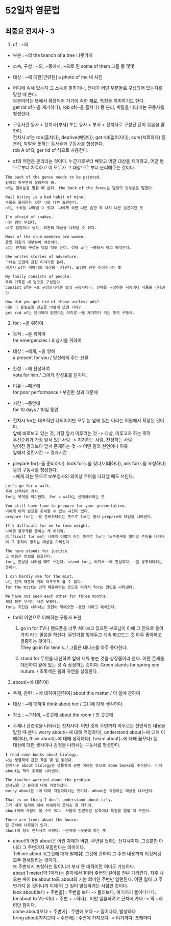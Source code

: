 # 52일차 영문법

## 최중요 전치사 - 3

1. of : ~의

-   부분 : ~의
    the branch of a tree 나뭇가지

-   소속, 구성 : ~의, ~중에서, ~으로 된
    some of them 그들 중 몇몇

-   대상 : ~에 대한[관련된]
    a photo of me 내 사진

-   어디에 속해 있는지 그 소속을 말하거나, 전체가 어떤 부분들로 구성되어 있는지를 말할 때 쓴다.  
    부분이라는 뜻에서 확장되어 거기에 속한 재료, 특징을 의미하기도 한다.  
    get rid of(~을 제거하다), rob of(~을 훔치다) 등 분리, 박탈을 나타내는 구동사를 형성한다.

-   구동사란 동사 + 전치사[부사] 또는 동사 + 부사 + 전치사로 구성된 단어 묶음을 말한다.  
    전치사 of는 rob(훔치다), deprive(빼앗다), get rid(없어지다), cure(치료하다) 등 분리, 박탈을 뜻하는 동사들과 구동사를 형성한다.  
    rob A of B, get rid of 식으로 사용한다.

-   of의 어언은 분리라는 것이다. 누군가로부터 빼앗고 어떤 대상을 제거하고, 어떤 병으로부터 치료하고 이 모두가 그 대상으로 부터 분리해주는 것이다.

```
The back of the gence needs to be painted.
담장의 뒷부분이 칠해져야 해.
of는 일부분을 말할 때 쓴다. the back of the fence는 담장의 뒷부분을 말한다.

Nail biting is a bad habit of mine.
손톱을 물어뜯는 것은 나의 나쁜 습관이다.
of는 소속을 나타낼 수 있다. 나에게 속한 나쁜 습관 즉 나의 나쁜 습관이란 뜻

I'm afraid of snakes.
나는 뱀이 무섭다.
of로 감정이나 생각, 의견의 대상을 나타낼 수 있다.

Most of the club members are women.
클럽 회원의 대부분이 여성이다.
of는 전체의 구성을 말할 때도 쓴다. 이때 of는 ~중에서 라고 해석한다.

She writes stories of adventure.
그녀는 모험에 관한 이야기를 쓴다.
여기서 of는 이야기의 대상을 나타낸다. 모험에 관한 이야기라는 뜻

My family consists of people.
우리 가족은 네 명으로 구성된다.
consist of는 ~로 구성되다라는 뜻의 구동사이다. 전체를 구성하는 사람이나 사물을 나타낸다.

How did you get rid of those useless ads?
너는 그 불필요한 광고를 어떻게 없앤 거야?
get rid of는 분리하여 없앤다는 의미로 ~을 제거하다 라는 뜻의 구동사.
```

2. for : ~을 위하여

-   목적 : ~을 위하여  
    for emergencies / 비상시를 위하여

-   대상 : ~에게, ~을 향해  
    a present for you / 당신에게 주는 선물

-   찬성 : ~에 찬성하여  
    vote for him / 그에게 찬성표를 던지다.

-   이유 : ~때문에  
    for poor performance / 부진한 성과 때문에

-   시간 : ~동안에  
    for 10 days / 10일 동안

-   전치사 for는 대표적인 다의어지만 모두 눈 앞에 있는 이라는 어원에서 확장된 것이다.  
    앞에 바로보고 있는 것, 가장 앞서 이루려는 것 -> 대상, 이루고자 하는 목적  
    우선순위가 가장 앞서 있는사람 -> 지지하는 사람, 찬성하는 사람  
    벌어진 결과보다 앞서 존재하는 것 -> 어떤 일의 원인이나 이유  
    앞에서 걸린시간 -> 경과시간

-   prepare for(~을 준비하다), look for(~을 찾다/기대하다), ask for(~을 요청하다)등의 구동사를 형성한다.  
    ~에게 라는 뜻으로 to부정사의 의미상 주어를 나타낼 때도 쓰인다.

```
Let's go for a walk.
우리 산책하러 가자.
for는 목적을 의미한다. for a walk는 산택하러라는 뜻

You still have time to prepare for your presentation.
너에게 아직 발표를 준비할 수 있는 시간이 있다.
prepare for는 ~을 준비하다라는 뜻으로 for는 동사 prepare의 대상을 나타낸다.

It's difficult for me to lose weight.
나에겐 몸무게를 줄이는 게 어려워.
difficult for me는 나에게 어렵다 라는 뜻으로 for는 to부정구의 의미상 주어를 나타내며 그 동작이 향하는 대상을 가리킨다.

The hero stands for justice.
그 영웅은 정의를 옹호한다.
for는 찬성을 나타낼 때도 쓰인다. stand for는 여기서 ~에 찬성하다, ~을 옹호하다라는 뜻이다.

I can hardly see for the mist.
나는 안개 때문에 거의 아무것도 볼 수 없다.
for the mist는 안개 때문에라는 뜻으로 여기서 for는 원인을 나타낸다.

We have not seen each other for three months.
세달 동안 우리는 서로 못봤네.
for는 기간을 나타내는 표현이 뒤에오면 ~동안 이라고 해석한다.
```

-   for의 어언으로 이해하는 구동사 표현

    1. go in for
       TV나 핸드폰을 너무 쳐다보고 있으면 부모님이 아예 그 안으로 들어가지 라는 말씀을 하신다. 무언가를 앞에두고 계속 파고드는 것 아주 좋아하고 열중하는 것이다.  
       They go in for tennis. / 그들은 테니스를 아주 좋아한다.

    2. stand for
       무엇을 대신하여 앞에 세워 놓는 것을 상징물이라 한다. 어떤 존재를 대신하여 앞에 있는 것 즉 상징하는 것이다.
       Green stands for spring end nuture. / 초록색은 봄과 자연을 상징한다.

3. about(~에 대하여)

-   주제, 관련 : ~에 대하여[관하여]
    about this matter / 이 일에 관하여

-   대상 : ~에 대하여
    think about her / 그녀에 대해 생각하다.

-   장소 : ~근처에, ~곳곳에
    about the room / 방 곳곳에

-   주제나 관련성을 나타내는 전치사다. 어떤 것의 주변까지 아우르는 전반적인 내용을 말할 때 쓴다.
    worry about(~에 대해 걱정하다), understand about(~에 대해 이해하다), think about(~에 대해 생각하다), fream about(~에 대해 꿈꾸다) 등  
    대상에 대한 생각이나 감정을 나타내는 구동사를 형성한다.

```
I read some books about biology.
나는 생물학에 관한 책을 몇 권 읽었다.
전치사구 about biology는 생물학에 관란 이라는 뜻으로 some books를 수식한다. 이때 about는 책의 주제를 나타낸다.

The teacher worried about the problem.
선생님은 그 문제에 대해 걱정하셨다.
worry about은 ~에 대해 걱정하다라는 뜻이다. about은 걱정하는 대상을 나타낸다.

That is on thing I don't understand about Lily.
그게 내가 릴리에 대해 이해하지 못하는 한 가지야.
about뒤에 사람이 올 수도 있다. 사람의 전반적인 성격이나 특징을 말할 때 쓰인다.

There are trees about the house.
집 근처에 나무들이 있다.
about이 장소 전치사로 쓰였다. ~근처에 ~곳곳에 라는 뜻
```

-   about의 어원
    about은 어원 자체가 바깥, 주변을 뜻하는 전치사이다. 그것뿐만 아니라 그 주변까지 포함한다는 의미이다.  
    Tell me about it(그것에 대해 말해줘) 그것에 관하여 그 주변 내용까지 이것저것 모두 말해달라는 것이다.  
    또 주변까지 포함하는 말이니까 부사 뜻 대략이란 의미도 가능하다.  
    about 1 meter(약 1미터)는 줄자에서 1미터 주변의 길이를 전부 가리킨다.
    자주 나오는 숙어 be about to도 about의 기본 의미인 주변만 알면된다. 어떤 일이 그 주변까지 온 것이니까 이제 막 그 일이 발생하려는 시점인 것이다.  
    look about[보다 + 주변을] : 주변을 보다 -> 둘러보다, 여기저기 돌아다니다.  
    be about to V[~이다 + 주변 + ~하다] : 어떤 일을하려고 근처에 가다 -> 막 ~하려던 참이다.  
    come about[오다 + 주변에] : 주변에 오다 -> 일어나다, 발생하다  
    bring about[가져오다 + 주변에] : 주변에 가져오다 -> 야기하다, 초래하다
